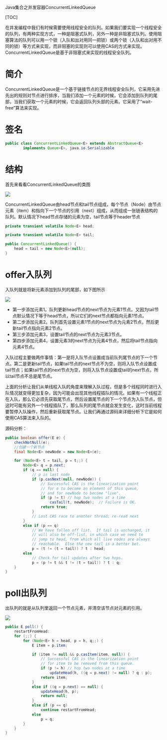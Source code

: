 Java集合之并发容器ConcurrentLinkedQueue

[TOC]

在并发编程中我们有时候需要使用线程安全的队列。如果我们要实现一个线程安全的队列，有两种实现方式，一种是阻塞式队列，另外一种是非阻塞式队列。使用阻塞算法的队列可以用一个锁（入队和出对用同一把锁）或两个锁（入队和出对用不同的锁）等方式来实现，而非阻塞的实现则可以使用CAS的方式来实现。ConcurrentLinkedQueue是基于非阻塞式来实现的线程安全队列。

# 简介

ConcurrentLinkedQueue是一个基于链接节点的无界线程安全队列，它采用先进先出的规则对节点进行排序，当我们添加一个元素的时候，它会添加到队列的尾部，当我们获取一个元素的时候，它会返回队列头部的元素。它采用了“wait-free”算法来实现。

# 签名

```Java
public class ConcurrentLinkedQueue<E> extends AbstractQueue<E>
        implements Queue<E>, java.io.Serializable
```

# 结构

首先来看看ConcurrentLinkedQueue的类图

![](http://7xs7a3.com1.z0.glb.clouddn.com/ConcurrentLinkedQueue-%E7%B1%BB%E5%9B%BE.jpg)

ConcurrentLinkedQueue由head节点和tail节点组成，每个节点（Node）由节点元素（item）和指向下一个节点的引用（next）组成，从而组成一张链表结构的队列。默认情况下head节点存储的元素为空，tail节点等于header节点

```Java
private transient volatile Node<E> head;

private transient volatile Node<E> tail;

public ConcurrentLinkedQueue() {
	head = tail = new Node<E>(null);
}
```

# offer入队列

入队列就是将新元素添加到队列的尾部，如下图所示

![](http://7xs7a3.com1.z0.glb.clouddn.com/ConcurrentLinekedQueue-%E9%98%9F%E5%88%97%E5%85%A5%E9%98%9F%E7%BB%93%E6%9E%84%E5%8F%98%E5%8C%96%E5%9B%BE.jpg)

-	第一步添加元素1。队列更新head节点的next节点为元素1节点。又因为tail节点默认情况下等于head节点，所以它们的next节点都指向元素1节点。
-	第二步添加元素2。队列首先设置元素1节点的next节点为元素2节点，然后更新tail节点指向元素2节点。
-	第三步添加元素3，设置tail节点的next节点为元素3节点。
-	第四步添加元素4，设置元素3的next节点为元素4节点，然后将tail节点指向元素4节点。

入队过程主要做两件事情：第一是将入队节点设置成当前队列尾节点的下一个节点。第二是更新tail节点，如果tail节点的next节点不为空，则将入队节点设置成tail节点；如果tail节点的next节点为空，则将入队节点设置成tail的next节点，所以tail节点不总是尾节点。

上面的分析让我们从单线程入队的角度来理解入队过程，但是多个线程同时进行入队情况就变得更加复杂，因为可能会出现其他线程插队的情况。如果有一个线程正在入队，那么它必须先获取尾节点，然后设置尾节点的下一个节点为入队节点，但这时可能有另外一个线程插队了，那么队列的尾节点就会发生变化，这时当前线程要暂停入队操作，然后重新获取尾节点。让我们再通过源码来详细分析下它是如何使用CAS算法来入队的。

源码分析：

```Java
public boolean offer(E e) {
	checkNotNull(e);
	//创建一个新节点
	final Node<E> newNode = new Node<E>(e);

	for (Node<E> t = tail, p = t;;) {
		Node<E> q = p.next;
		if (q == null) {
			// p is last node
			if (p.casNext(null, newNode)) {
				// Successful CAS is the linearization point
				// for e to become an element of this queue,
				// and for newNode to become "live".
				if (p != t) // hop two nodes at a time
					casTail(t, newNode);  // Failure is OK.
				return true;
			}
			// Lost CAS race to another thread; re-read next
		}
		else if (p == q)
			// We have fallen off list.  If tail is unchanged, it
			// will also be off-list, in which case we need to
			// jump to head, from which all live nodes are always
			// reachable.  Else the new tail is a better bet.
			p = (t != (t = tail)) ? t : head;
		else
			// Check for tail updates after two hops.
			p = (p != t && t != (t = tail)) ? t : q;
	}
}
```

# poll出队列

出队列的就是从队列里返回一个节点元素，并清空该节点对元素的引用。

![](http://7xs7a3.com1.z0.glb.clouddn.com/ConcurrentLinekedQueue-%E9%98%9F%E5%88%97%E5%87%BA%E9%98%9F%E7%BB%93%E6%9E%84%E5%8F%98%E5%8C%96%E5%9B%BE.jpg)

```Java
public E poll() {
	restartFromHead:
	for (;;) {
		for (Node<E> h = head, p = h, q;;) {
			E item = p.item;

			if (item != null && p.casItem(item, null)) {
				// Successful CAS is the linearization point
				// for item to be removed from this queue.
				if (p != h) // hop two nodes at a time
					updateHead(h, ((q = p.next) != null) ? q : p);
				return item;
			}
			else if ((q = p.next) == null) {
				updateHead(h, p);
				return null;
			}
			else if (p == q)
				continue restartFromHead;
			else
				p = q;
		}
	}
}
```


